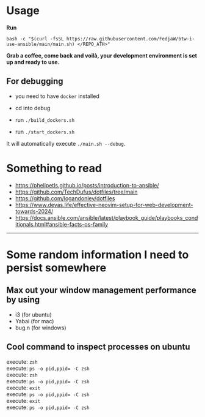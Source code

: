 # Usage

**Run**

```SHELL
bash -c "$(curl -fsSL https://raw.githubusercontent.com/FedjaW/btw-i-use-ansible/main/main.sh) </REPO_ATH>"
```

**Grab a coffee, come back and voilà, your development environment is set up and ready to use.**

## For debugging

- you need to have `docker` installed

- cd into debug
- run `./build_dockers.sh`
- run `./start_dockers.sh`

It will automatically execute `./main.sh --debug`.

# Something to read

- https://phelipetls.github.io/posts/introduction-to-ansible/
- https://github.com/TechDufus/dotfiles/tree/main
- https://github.com/logandonley/dotfiles
- https://www.devas.life/effective-neovim-setup-for-web-development-towards-2024/
- https://docs.ansible.com/ansible/latest/playbook_guide/playbooks_conditionals.html#ansible-facts-os-family

---

# Some random information I need to persist somewhere

## Max out your window management performance by using

- i3 (for ubuntu)
- Yabai (for mac)
- bug.n (for windows)

## Cool command to inspect processes on ubuntu

execute: `zsh`\
execute: `ps -o pid,ppid= -C zsh`\
execute: `zsh`\
execute: `ps -o pid,ppid= -C zsh`\
execute: `exit`\
execute: `ps -o pid,ppid= -C zsh`\
execute: `exit`\
execute: `ps -o pid,ppid= -C zsh`
